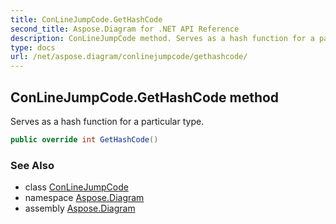 ```yaml
---
title: ConLineJumpCode.GetHashCode
second_title: Aspose.Diagram for .NET API Reference
description: ConLineJumpCode method. Serves as a hash function for a particular type
type: docs
url: /net/aspose.diagram/conlinejumpcode/gethashcode/
---
```

## ConLineJumpCode.GetHashCode method

Serves as a hash function for a particular type.

```csharp
public override int GetHashCode()
```

### See Also

* class [ConLineJumpCode](../)
* namespace [Aspose.Diagram](../../conlinejumpcode/)
* assembly [Aspose.Diagram](../../../)


